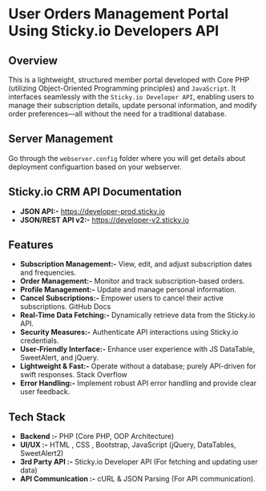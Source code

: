# User Orders Management Portal Using Sticky.io Developers API

## Overview
This is a lightweight, structured member portal developed with Core PHP (utilizing Object-Oriented Programming principles) and `JavaScript`. It interfaces seamlessly with the `Sticky.io Developer API`, enabling users to manage their subscription details, update personal information, and modify order preferences—all without the need for a traditional database.​

## Server Management
Go through the `webserver.config` folder where you will get details about deployment configuartion based on your webserver.


## Sticky.io CRM API Documentation

- **JSON API:-** https://developer-prod.sticky.io
- **JSON/REST API v2:-** https://developer-v2.sticky.io

## Features
- **Subscription Management:-** View, edit, and adjust subscription dates and frequencies.​
- **Order Management:-** Monitor and track subscription-based orders.​
- **Profile Management:-** Update and manage personal information.​
- **Cancel Subscriptions:-** Empower users to cancel their active subscriptions.​
GitHub Docs
- **Real-Time Data Fetching:-** Dynamically retrieve data from the Sticky.io API.​
- **Security Measures:-** Authenticate API interactions using Sticky.io credentials.​
- **User-Friendly Interface:-** Enhance user experience with JS DataTable, SweetAlert, and jQuery.​
- **Lightweight & Fast:-** Operate without a database; purely API-driven for swift responses.​
Stack Overflow
- **Error Handling:-** Implement robust API error handling and provide clear user feedback.​

## Tech Stack
- **Backend :-**  PHP (Core PHP, OOP Architecture)
- **UI/UX :-**  HTML , CSS , Bootstrap, JavaScript (jQuery, DataTables, SweetAlert2)
- **3rd Party API :-**  Sticky.io Developer API (For fetching and updating user data)
- **API Communication :-**  cURL & JSON Parsing (For API communication).



